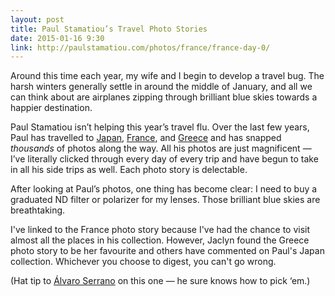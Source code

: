 ```yaml
---
layout: post
title: Paul Stamatiou’s Travel Photo Stories
date: 2015-01-16 9:30
link: http://paulstamatiou.com/photos/france/france-day-0/
---
```


Around this time each year, my wife and I begin to develop a travel bug. The harsh winters generally settle in around the middle of January, and all we can think about are airplanes zipping through brilliant blue skies towards a happier destination.

Paul Stamatiou isn’t helping this year’s travel flu. Over the last few years, Paul has travelled to [Japan](http://paulstamatiou.com/photos/japan/two-weeks-in-japan/), [France](http://paulstamatiou.com/photos/france/france-day-0/), and [Greece](http://paulstamatiou.com/photos/greece/two-weeks-in-greece/) and has snapped *thousands* of photos along the way. All his photos are just magnificent — I’ve literally clicked through every day of every trip and have begun to take in all his side trips as well. Each photo story is delectable. 

After looking at Paul’s photos, one thing has become clear: I need to buy a graduated ND filter or polarizer for my lenses. Those brilliant blue skies are breathtaking.

I've linked to the France photo story because I've had the chance to visit almost all the places in his collection. However, Jaclyn found the Greece photo story to be her favourite and others have commented on Paul's Japan collection. Whichever you choose to digest, you can't go wrong. 

(Hat tip to [Álvaro Serrano](http://www.analogsenses.com/2015/01/15/paul-stamatiou-on-traveling-and-photography/) on this one — he sure knows how to pick ‘em.)